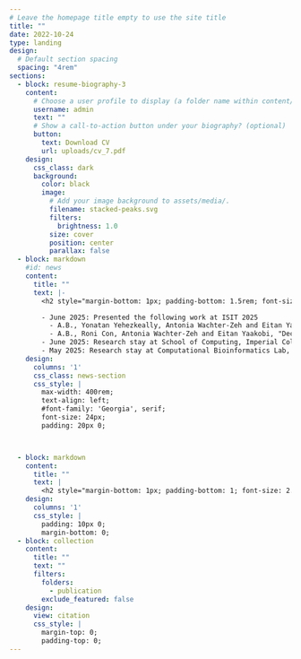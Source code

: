 ```yaml
---
# Leave the homepage title empty to use the site title
title: ""
date: 2022-10-24
type: landing
design:
  # Default section spacing
  spacing: "4rem"
sections:
  - block: resume-biography-3
    content:
      # Choose a user profile to display (a folder name within content/authors/)
      username: admin
      text: ""
      # Show a call-to-action button under your biography? (optional)
      button:
        text: Download CV
        url: uploads/cv_7.pdf
    design:
      css_class: dark
      background:
        color: black
        image:
          # Add your image background to assets/media/.
          filename: stacked-peaks.svg
          filters:
            brightness: 1.0
          size: cover
          position: center
          parallax: false
  - block: markdown
    #id: news
    content:
      title: ""
      text: |-
        <h2 style="margin-bottom: 1px; padding-bottom: 1.5rem; font-size: 2.5rem; text-align: center">Recent News</h2>

        - June 2025: Presented the following work at ISIT 2025
          - A.B., Yonatan Yehezkeally, Antonia Wachter-Zeh and Eitan Yaakobi, "Correcting Multiple Substitutions in Nanopore-Sequencing Reads."
          - A.B., Roni Con, Antonia Wachter-Zeh and Eitan Yaakobi, "Decoding Insertions/Deletions visa List Recovery."
        - June 2025: Research stay at School of Computing, Imperial College London
        - May 2025: Research stay at Computational Bioinformatics Lab, Dept. of Computing, Imperial College London
    design:
      columns: '1'
      css_class: news-section
      css_style: |
        max-width: 400rem;
        text-align: left;
        #font-family: 'Georgia', serif;
        font-size: 24px;
        padding: 20px 0;



  - block: markdown
    content:
      title: ""
      text: |
        <h2 style="margin-bottom: 1px; padding-bottom: 1; font-size: 2.5rem">Recent Publications</h2>
    design:
      columns: '1'
      css_style: |
        padding: 10px 0;
        margin-bottom: 0;
  - block: collection
    content:
      title: ""
      text: ""
      filters:
        folders:
          - publication
        exclude_featured: false
    design:
      view: citation
      css_style: |
        margin-top: 0;
        padding-top: 0;
---
```


